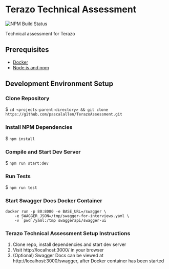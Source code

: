 # Terazo Technical Assessment

![NPM Build Status](https://github.com/pascalallen/SchoologyAssessment/workflows/NPM/badge.svg)

Technical assessment for Terazo

## Prerequisites

- [Docker](https://www.docker.com/)
- [Node.js and npm](https://docs.npmjs.com/downloading-and-installing-node-js-and-npm)

## Development Environment Setup

### Clone Repository

$ `cd <projects-parent-directory> && git clone https://github.com/pascalallen/TerazoAssessment.git`

### Install NPM Dependencies

$ `npm install`

### Compile and Start Dev Server

$ `npm run start:dev`

### Run Tests

$ `npm run test`

### Start Swagger Docs Docker Container

```
docker run -p 80:8080 -e BASE_URL=/swagger \
    -e SWAGGER_JSON=/tmp/swagger-for-interviews.yaml \
    -v `pwd`/yaml:/tmp swaggerapi/swagger-ui
```

### Terazo Technical Assessment Setup Instructions

1. Clone repo, install dependencies and start dev server
2. Visit http://localhost:3000/ in your browser
3. (Optional) Swagger Docs can be viewed at http://localhost:3000/swagger, after Docker container has been started
